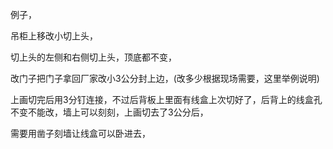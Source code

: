 例子，

吊柜上移改小切上头，

切上头的左侧和右侧切上头，顶底都不变，

改门子把门子拿回厂家改小3公分封上边，(改多少根据现场需要，这里举例说明)

上画切完后用3分钉连接，不过后背板上里面有线盒上次切好了，后背上的线盒孔不变不能改，墙上可以刻刻，上画切去了3公分后，


需要用凿子刻墙让线盒可以卧进去，
